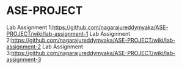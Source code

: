 # ASE-PROJECT
Lab Assignment 1:https://github.com/nagarajureddymyaka/ASE-PROJECT/wiki/lab-assignment-1
Lab Assignment 2:https://github.com/nagarajureddymyaka/ASE-PROJECT/wiki/lab-assignment-2
Lab Assignment 3:https://github.com/nagarajureddymyaka/ASE-PROJECT/wiki/lab-assignment-3
